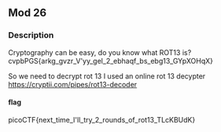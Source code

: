 ## Mod 26

### Description

Cryptography can be easy, do you know what ROT13 is? cvpbPGS{arkg_gvzr_V'yy_gel_2_ebhaqf_bs_ebg13_GYpXOHqX}

So we need to decrypt rot 13
I used an online rot 13 decypter https://cryptii.com/pipes/rot13-decoder


#### flag

picoCTF{next_time_I'll_try_2_rounds_of_rot13_TLcKBUdK}